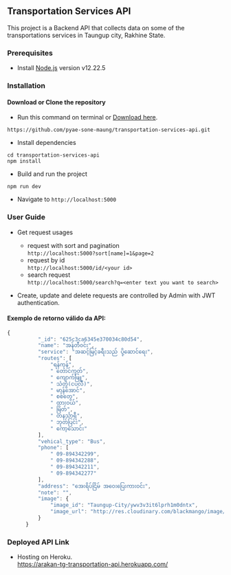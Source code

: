 ## Transportation Services API

This project is a Backend API that collects data on some of the transportations services in Taungup city, Rakhine State.

### Prerequisites

-   Install [Node.js](https://nodejs.org/en/) version v12.22.5

### Installation

#### Download or Clone the repository

-   Run this command on terminal or [Download here](https://github.com/pyae-sone-maung/transportation-services-api/archive/refs/heads/main.zip/).

```
https://github.com/pyae-sone-maung/transportation-services-api.git
```

-   Install dependencies

```
cd transportation-services-api
npm install
```

-   Build and run the project

```
npm run dev
```

-   Navigate to `http://localhost:5000`

### User Guide

-   Get request usages

    -   request with sort and pagination <br />
        `http://localhost:5000?sort[name]=1&page=2`
    -   request by id <br />
        `http://localhost:5000/id/<your id>`
    -   search request <br />
        `http://localhost:5000/search?q=<enter text you want to search>`

-   Create, update and delete requests are controlled by Admin with JWT authentication.

 #### Exemplo de retorno válido da API:
  ```javascript
  {
            "_id": "625c3ca6345e370034c80d54",
            "name": "အန်တီ၀င်း",
            "service": "အဆင့်မြင့်ခရီးသည် ပို့ဆောင်ရေး",
            "routes": [
                "ရန်ကုန်",
                " တောင်ကုတ်",
                " ကျောက်ဖြူ",
                " သံတွဲ(ငပလီ)",
                " မာန်အောင်",
                " စစ်တွေ",
                " ထား၀ယ်",
                " မြိတ်",
                " တနင်္သာရီ",
                " ဘုတ်ပြင်း",
                " ကော့သောင်း"
            ],
            "vehical_type": "Bus",
            "phone": [
                " 09-894342299",
                " 09-894342288",
                " 09-894342211",
                " 09-894342277"
            ],
            "address": "အေးရိပ်ငြိမ် အ၀ေးပြေးကား၀င်း",
            "note": "",
            "image": {
                "image_id": "Taungup-City/ywv3v3it6lprh1m0dntx",
                "image_url": "http://res.cloudinary.com/blackmango/image/upload/v1651683302/Taungup-City/ywv3v3it6lprh1m0dntx.jpg"
            }
        }
  ```

### Deployed API Link

-   Hosting on Heroku.  <br />
    https://arakan-tg-transportation-api.herokuapp.com/
